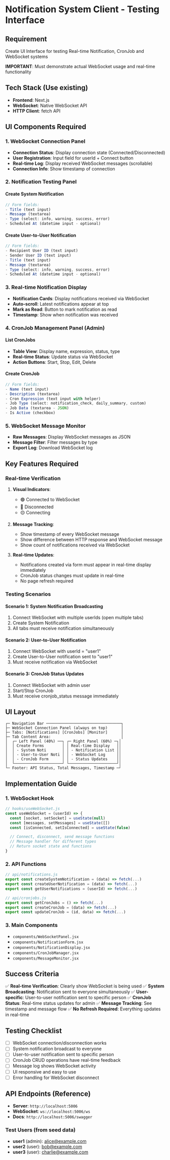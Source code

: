 # Notification System Client - Testing Interface

## Requirement
Create UI Interface for testing Real-time Notification, CronJob and WebSocket systems

**IMPORTANT**: Must demonstrate actual WebSocket usage and real-time functionality

## Tech Stack (Use existing)
- **Frontend**: Next.js
- **WebSocket**: Native WebSocket API
- **HTTP Client**: fetch API

## UI Components Required

### 1. WebSocket Connection Panel
- **Connection Status**: Display connection state (Connected/Disconnected)
- **User Registration**: Input field for userId + Connect button
- **Real-time Log**: Display received WebSocket messages (scrollable)
- **Connection Info**: Show timestamp of connection

### 2. Notification Testing Panel

#### Create System Notification
```jsx
// Form fields:
- Title (text input)
- Message (textarea)
- Type (select: info, warning, success, error)
- Scheduled At (datetime input - optional)
```

#### Create User-to-User Notification
```jsx
// Form fields:
- Recipient User ID (text input)
- Sender User ID (text input)
- Title (text input)
- Message (textarea)
- Type (select: info, warning, success, error)
- Scheduled At (datetime input - optional)
```

### 3. Real-time Notification Display
- **Notification Cards**: Display notifications received via WebSocket
- **Auto-scroll**: Latest notifications appear at top
- **Mark as Read**: Button to mark notification as read
- **Timestamp**: Show when notification was received

### 4. CronJob Management Panel (Admin)

#### List CronJobs
- **Table View**: Display name, expression, status, type
- **Real-time Status**: Update status via WebSocket
- **Action Buttons**: Start, Stop, Edit, Delete

#### Create CronJob
```jsx
// Form fields:
- Name (text input)
- Description (textarea)
- Cron Expression (text input with helper)
- Job Type (select: notification_check, daily_summary, custom)
- Job Data (textarea - JSON)
- Is Active (checkbox)
```

### 5. WebSocket Message Monitor
- **Raw Messages**: Display WebSocket messages as JSON
- **Message Filter**: Filter messages by type
- **Export Log**: Download WebSocket log

## Key Features Required

### Real-time Verification
1. **Visual Indicators**:
   - 🟢 Connected to WebSocket
   - 🔴 Disconnected
   - 🟡 Connecting

2. **Message Tracking**:
   - Show timestamp of every WebSocket message
   - Show difference between HTTP response and WebSocket message
   - Show count of notifications received via WebSocket

3. **Real-time Updates**:
   - Notifications created via form must appear in real-time display immediately
   - CronJob status changes must update in real-time
   - No page refresh required

### Testing Scenarios

#### Scenario 1: System Notification Broadcasting
1. Connect WebSocket with multiple userIds (open multiple tabs)
2. Create System Notification
3. All tabs must receive notification simultaneously

#### Scenario 2: User-to-User Notification
1. Connect WebSocket with userId = "user1"
2. Create User-to-User notification sent to "user1"
3. Must receive notification via WebSocket

#### Scenario 3: CronJob Status Updates
1. Connect WebSocket with admin user
2. Start/Stop CronJob
3. Must receive cronjob_status message immediately

## UI Layout
```
┌─ Navigation Bar ─────────────────────────────────┐
├─ WebSocket Connection Panel (always on top)      │
├─ Tabs: [Notifications] [CronJobs] [Monitor]      │
├─ Tab Content Area:                               │
│  ┌─ Left Panel (40%) ──┐ ┌─ Right Panel (60%) ─┐│
│  │ Create Forms        │ │ Real-time Display   ││
│  │ - System Noti       │ │ - Notification List ││
│  │ - User-to-User Noti │ │ - WebSocket Log     ││
│  │ - CronJob Form      │ │ - Status Updates    ││
│  └─────────────────────┘ └─────────────────────┘│
└─ Footer: API Status, Total Messages, Timestamp ─┘
```

## Implementation Guide

### 1. WebSocket Hook
```jsx
// hooks/useWebSocket.js
const useWebSocket = (userId) => {
  const [socket, setSocket] = useState(null)
  const [messages, setMessages] = useState([])
  const [isConnected, setIsConnected] = useState(false)

  // Connect, disconnect, send message functions
  // Message handler for different types
  // Return socket state and functions
}
```

### 2. API Functions
```jsx
// api/notifications.js
export const createSystemNotification = (data) => fetch(...)
export const createUserNotification = (data) => fetch(...)
export const getUserNotifications = (userId) => fetch(...)

// api/cronjobs.js
export const getCronJobs = () => fetch(...)
export const createCronJob = (data) => fetch(...)
export const updateCronJob = (id, data) => fetch(...)
```

### 3. Main Components
- `components/WebSocketPanel.jsx`
- `components/NotificationForm.jsx`
- `components/NotificationDisplay.jsx`
- `components/CronJobManager.jsx`
- `components/MessageMonitor.jsx`

## Success Criteria
✅ **Real-time Verification**: Clearly show WebSocket is being used
✅ **System Broadcasting**: Notification sent to everyone simultaneously
✅ **User-specific**: User-to-user notification sent to specific person
✅ **CronJob Status**: Real-time status updates for admin
✅ **Message Tracking**: See timestamp and message flow
✅ **No Refresh Required**: Everything updates in real-time

## Testing Checklist
- [ ] WebSocket connection/disconnection works
- [ ] System notification broadcast to everyone
- [ ] User-to-user notification sent to specific person
- [ ] CronJob CRUD operations have real-time feedback
- [ ] Message log shows WebSocket activity
- [ ] UI responsive and easy to use
- [ ] Error handling for WebSocket disconnect

## API Endpoints (Reference)
- **Server**: `http://localhost:5006`
- **WebSocket**: `ws://localhost:5006/ws`
- **Docs**: `http://localhost:5006/swagger`

### Test Users (from seed data)
- **user1** (admin): alice@example.com
- **user2** (user): bob@example.com
- **user3** (user): charlie@example.com